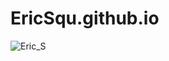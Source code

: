 # EricSqu.github.io


![Eric_S](https://github.com/EricSqu/EricSqu.github.io/assets/140271387/df2dbb72-c263-4a0f-927e-8cc9973d9bde)
